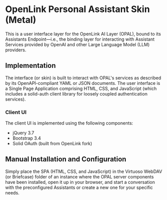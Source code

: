 # OpenLink Personal Assistant Skin (Metal)

This is a user interface layer for the OpenLink AI Layer (OPAL), bound to its Assistants Endpoint—i.e., the binding layer for interacting with Assistant Services provided by OpenAI and other Large Language Model (LLM) providers.

## Implementation

The interface (or skin) is built to interact with OPAL's services as described by its OpenAPI-compliant YAML or JSON documents. The user interface is a Single Page Application comprising HTML, CSS, and JavaScript (which includes a solid-auth client library for loosely coupled authentication services).

### Client UI

The client UI is implemented using the following components:

- jQuery 3.7
- Bootstrap 3.4
- Solid OAuth (built from OpenLink fork)

## Manual Installation and Configuration

Simply place the SPA (HTML, CSS, and JavaScript) in the Virtuoso WebDAV (or Briefcase) folder of an instance where the OPAL server components have been installed, open it up in your browser, and start a conversation with the preconfigured Assistants or create a new one for your specific needs.

